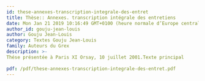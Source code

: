 ```yaml
---
id: these-annexes-transcription-integrale-des-entret
title: Thèse:: Annexes. transcription intégrale des entretiens
date: Mon Jan 21 2019 10:16:49 GMT+0100 (heure normale d’Europe centrale)
author_id: gouju-jean-louis
author: Gouju Jean-Louis
category: Textes Gouju Jean-Louis
family: Auteurs du Grex
description: >-
Thése présentée à Paris XI Orsay, 10 juillet 2001.Texte principal
 
pdf: /pdf/these-annexes-transcription-integrale-des-entret.pdf
---
```

